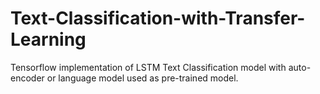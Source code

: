 # Text-Classification-with-Transfer-Learning
Tensorflow implementation of LSTM Text Classification model with auto-encoder or language model used as pre-trained model.
